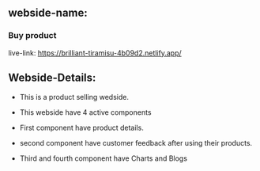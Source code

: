 ## webside-name: 

### Buy product

live-link: https://brilliant-tiramisu-4b09d2.netlify.app/

## Webside-Details:

* This is a product selling wedside.

* This webside have 4 active components

* First component have product details.

* second component have customer feedback after using their products.

* Third and fourth component have Charts and Blogs

